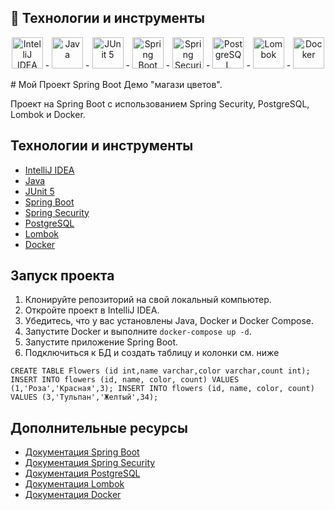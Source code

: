 ## :rocket: Технологии и инструменты

<p align="center">
 <a href="images/search?form=IARRTH&q=intellij+idea&first=1"><img src="https://th.bing.com/th?id=OSK.1092f43f0366fbf2d19494b8553ee2d8&w=148&h=148&c=7&o=6&dpr=1.1&pid=SANGAM" width="50" height="50" alt="IntelliJ IDEA"/></a>
- <a href="/images/search?view=detailV2&ccid=%2fLm%2fT3sc&id=0D2B1B2836C364BFBBA1E148C35EB983C3CE70B7&thid=OIP._Lm_T3scKhVEVFC54gcRxwHaE8&mediaurl=https%3a%2f%2fdownload.logo.wine%2flogo%2fJava_(programming_language)%2fJava_(programming_language)-Logo.wine.png&cdnurl=https%3a%2f%2fth.bing.com%2fth%2fid%2fR.fcb9bf4f7b1c2a15445450b9e20711c7%3frik%3dt3DOw4O5XsNI4Q%26pid%3dImgRaw%26r%3d0&exph=2000&expw=3000&q=java&simid=608014644935275944&FORM=IRPRST&ck=94A12116733BCD055B8A01222B26DDAF&selectedIndex=0"><img src="https://th.bing.com/th/id/OIP._Lm_T3scKhVEVFC54gcRxwHaE8?w=244&h=180&c=7&r=0&o=5&dpr=1.1&pid=1.7" width="50" height="50" alt="Java"/></a>
- <a href="/images/search?view=detailV2&ccid=AiTBjfso&id=E5DF0A10CAC2D7987A1B6CB18260DB40E0E9E318&thid=OIP.AiTBjfsoj3emarTpaeNgKQHaCQ&mediaurl=https%3a%2f%2fth.bing.com%2fth%2fid%2fR.0224c18dfb288f77a66ab4e969e36029%3frik%3dGOPp4EDbYIKxbA%26riu%3dhttp%253a%252f%252fjunit.org%252fjunit4%252fimages%252fjunit5-banner.png%26ehk%3dJ7PpASWLWFCul2eQLhDoiwWVRioMRq0XUn1lSzbqaTA%253d%26risl%3d%26pid%3dImgRaw%26r%3d0&exph=300&expw=982&q=junit5+&simid=608015980662556176&FORM=IRPRST&ck=0EB5759F819D36773BC565D7A8F6BC58&selectedIndex=0"><img src="https://th.bing.com/th/id/OIP.AiTBjfsoj3emarTpaeNgKQHaCQ?w=313&h=106&c=7&r=0&o=5&dpr=1.1&pid=1.7" width="50" height="50" alt="JUnit 5"/></a>
- <a href="https://spring.io/projects/spring-boot"><img src="images/SpringBoot.svg" width="50" height="50" alt="Spring Boot"/></a>
- <a href="https://spring.io/projects/spring-security"><img src="images/SpringSecurity.svg" width="50" height="50" alt="Spring Security"/></a>
- <a href="https://www.postgresql.org/"><img src="images/PostgreSQL.svg" width="50" height="50" alt="PostgreSQL"/></a>
- <a href="https://projectlombok.org/"><img src="images/Lombok.svg" width="50" height="50" alt="Lombok"/></a>
- <a href="https://www.docker.com/"><img src="images/Docker.svg" width="50" height="50" alt="Docker"/></a></a>
</p>
# Мой Проект Spring Boot Демо  "магази цветов".

Проект на Spring Boot с использованием Spring Security, PostgreSQL, Lombok и Docker.

## Технологии и инструменты

- [IntelliJ IDEA](https://www.jetbrains.com/idea/)
- [Java](https://www.java.com/)
- [JUnit 5](https://junit.org/junit5/)
- [Spring Boot](https://spring.io/projects/spring-boot)
- [Spring Security](https://spring.io/projects/spring-security)
- [PostgreSQL](https://www.postgresql.org/)
- [Lombok](https://projectlombok.org/)
- [Docker](https://www.docker.com/)

## Запуск проекта

1. Клонируйте репозиторий на свой локальный компьютер.
2. Откройте проект в IntelliJ IDEA.
3. Убедитесь, что у вас установлены Java, Docker и Docker Compose.
4. Запустите Docker и выполните `docker-compose up -d`.
5. Запустите приложение Spring Boot.
6. Подключиться к БД и создать таблицу и колонки см. ниже

`CREATE TABLE Flowers (id int,name varchar,color varchar,count int);`
`INSERT INTO flowers (id, name, color, count) VALUES (1,'Роза','Красная',3); INSERT INTO flowers (id, name, color, count) VALUES (3,'Тульпан','Желтый',34);`

## Дополнительные ресурсы

- [Документация Spring Boot](https://spring.io/guides/gs/spring-boot/)
- [Документация Spring Security](https://docs.spring.io/spring-security/site/docs/current/reference/html5/)
- [Документация PostgreSQL](https://www.postgresql.org/docs/)
- [Документация Lombok](https://projectlombok.org/features/all)
- [Документация Docker](https://docs.docker.com/get-started/)


